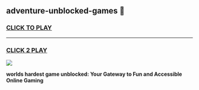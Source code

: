 
## adventure-unblocked-games 👋
<h3>
<a href="https://premium.freeplayer.one?title=adventure-unblocked-games&ref=14F">CLICK TO PLAY</a></h3>
<hr>

<h3>
<a href="https://premium.freeplayer.one?title=adventure-unblocked-games&ref=14F">CLICK 2 PLAY</a>
  
</h3>

<a href="https://premium.freeplayer.one?title=adventure-unblocked-games&ref=12F/"><img src="https://clearcache.store/games.png"></a>


**worlds hardest game unblocked: Your Gateway to Fun and Accessible Online Gaming**
